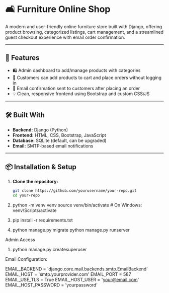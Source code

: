 # 🛋️ Furniture Online Shop

A modern and user-friendly online furniture store built with Django, offering product browsing, categorized listings, cart management, and a streamlined guest checkout experience with email order confirmation.

---

## 🚀 Features

- 🛍️ Admin dashboard to add/manage products with categories
- 🛒 Customers can add products to cart and place orders without logging in
- 📧 Email confirmation sent to customers after placing an order
- 💡 Clean, responsive frontend using Bootstrap and custom CSS/JS

---

## 🛠️ Built With

- **Backend:** Django (Python)
- **Frontend:** HTML, CSS, Bootstrap, JavaScript
- **Database:** SQLite (default, can be upgraded)
- **Email:** SMTP-based email notifications

---

## 📦 Installation & Setup

1. **Clone the repository:**

   ```bash
   git clone https://github.com/yourusername/your-repo.git
   cd your-repo
2. python -m venv venv
source venv/bin/activate  # On Windows: venv\Scripts\activate
3. pip install -r requirements.txt

4. python manage.py migrate
python manage.py runserver



Admin Access
1. python manage.py createsuperuser




Email Configuration:

EMAIL_BACKEND = 'django.core.mail.backends.smtp.EmailBackend'
EMAIL_HOST = 'smtp.yourprovider.com'
EMAIL_PORT = 587
EMAIL_USE_TLS = True
EMAIL_HOST_USER = 'your@email.com'
EMAIL_HOST_PASSWORD = 'yourpassword'
